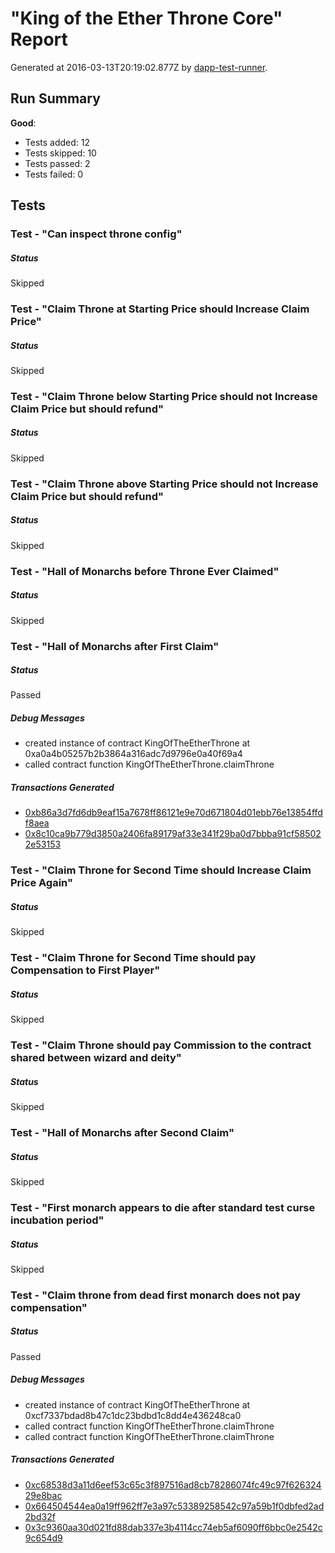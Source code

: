 # "King of the Ether Throne Core" Report

Generated at 2016-03-13T20:19:02.877Z by [dapp-test-runner](https://github.com/kieranelby/dapp-test-runner).

## Run Summary

**Good**:

* Tests added: 12
* Tests skipped: 10
* Tests passed: 2
* Tests failed: 0

## Tests

### Test - "Can inspect throne config"

##### Status

Skipped

### Test - "Claim Throne at Starting Price should Increase Claim Price"

##### Status

Skipped

### Test - "Claim Throne below Starting Price should not Increase Claim Price but should refund"

##### Status

Skipped

### Test - "Claim Throne above Starting Price should not Increase Claim Price but should refund"

##### Status

Skipped

### Test - "Hall of Monarchs before Throne Ever Claimed"

##### Status

Skipped

### Test - "Hall of Monarchs after First Claim"

##### Status

Passed

##### Debug Messages

* created instance of contract KingOfTheEtherThrone at 0xa0a4b05257b2b3864a316adc7d9796e0a40f69a4
* called contract function KingOfTheEtherThrone.claimThrone

##### Transactions Generated

* [0xb86a3d7fd6db9eaf15a7678ff86121e9e70d671804d01ebb76e13854ffdf8aea](http://testnet.etherscan.io/tx/0xb86a3d7fd6db9eaf15a7678ff86121e9e70d671804d01ebb76e13854ffdf8aea)
* [0x8c10ca9b779d3850a2406fa89179af33e341f29ba0d7bbba91cf585022e53153](http://testnet.etherscan.io/tx/0x8c10ca9b779d3850a2406fa89179af33e341f29ba0d7bbba91cf585022e53153)

### Test - "Claim Throne for Second Time should Increase Claim Price Again"

##### Status

Skipped

### Test - "Claim Throne for Second Time should pay Compensation to First Player"

##### Status

Skipped

### Test - "Claim Throne should pay Commission to the contract shared between wizard and deity"

##### Status

Skipped

### Test - "Hall of Monarchs after Second Claim"

##### Status

Skipped

### Test - "First monarch appears to die after standard test curse incubation period"

##### Status

Skipped

### Test - "Claim throne from dead first monarch does not pay compensation"

##### Status

Passed

##### Debug Messages

* created instance of contract KingOfTheEtherThrone at 0xcf7337bdad8b47c1dc23bdbd1c8dd4e436248ca0
* called contract function KingOfTheEtherThrone.claimThrone
* called contract function KingOfTheEtherThrone.claimThrone

##### Transactions Generated

* [0xc68538d3a11d6eef53c65c3f897516ad8cb78286074fc49c97f62632429e8bac](http://testnet.etherscan.io/tx/0xc68538d3a11d6eef53c65c3f897516ad8cb78286074fc49c97f62632429e8bac)
* [0x664504544ea0a19ff962ff7e3a97c53389258542c97a59b1f0dbfed2ad2bd32f](http://testnet.etherscan.io/tx/0x664504544ea0a19ff962ff7e3a97c53389258542c97a59b1f0dbfed2ad2bd32f)
* [0x3c9360aa30d021fd88dab337e3b4114cc74eb5af6090ff6bbc0e2542c9c654d9](http://testnet.etherscan.io/tx/0x3c9360aa30d021fd88dab337e3b4114cc74eb5af6090ff6bbc0e2542c9c654d9)

